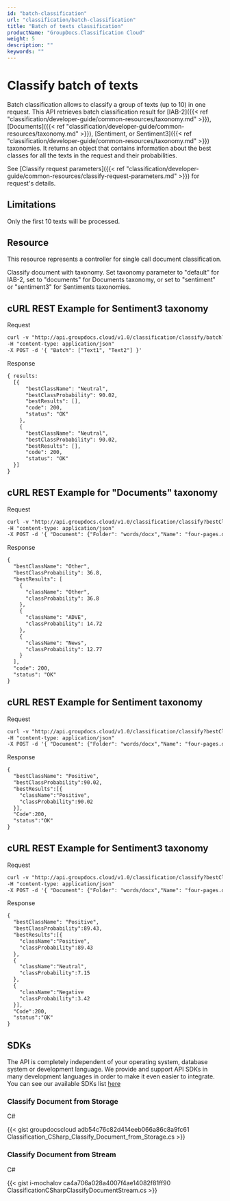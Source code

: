 ```yaml
---
id: "batch-classification"
url: "classification/batch-classification"
title: "Batch of texts classification"
productName: "GroupDocs.Classification Cloud"
weight: 5
description: ""
keywords: ""
---
```







# Classify batch of texts #

Batch classification allows to classify a group of texts (up to 10) in one request. 
This API retrieves batch classification result for [IAB-2]({{< ref "classification/developer-guide/common-resources/taxonomy.md" >}}), [Documents]({{< ref "classification/developer-guide/common-resources/taxonomy.md" >}}), [Sentiment, or Sentiment3]({{< ref "classification/developer-guide/common-resources/taxonomy.md" >}}) taxonomies. It returns an object that contains information about the best classes for all the texts in the request and their probabilities.

See [Classify request parameters]({{< ref "classification/developer-guide/common-resources/classify-request-parameters.md" >}}) for request's details.

## Limitations ##

Only the first 10 texts will be processed.

## Resource ##

This resource represents a controller for single call document classification.

Classify document with taxonomy. Set taxonomy parameter to "default" for IAB-2, set to "documents" for Documents taxonomy, or set to "sentiment" or "sentiment3" for Sentiments taxonomies.

## cURL REST Example for Sentiment3 taxonomy ##


 Request

```html 
curl -v "http://api.groupdocs.cloud/v1.0/classification/classify/batch?taxonomy#sentiment3"
-H "content-type: application/json"
-X POST -d '{ "Batch": ["Text1", "Text2"] }'
 ```


 Response

```html 
{ results:
  [{
      "bestClassName": "Neutral",
      "bestClassProbability": 90.02,
      "bestResults": [],
      "code": 200,
      "status": "OK"
    },
    {
      "bestClassName": "Neutral",
      "bestClassProbability": 90.02,
      "bestResults": [],
      "code": 200,
      "status": "OK"
  }]
}
 ```



## cURL REST Example for "Documents" taxonomy ##


 Request

```html 
curl -v "http://api.groupdocs.cloud/v1.0/classification/classify?bestClassesCount#3&taxonomy#documents"
-H "content-type: application/json"
-X POST -d '{ "Document": {"Folder": "words/docx","Name": "four-pages.docx" } }'
 ```


 Response

```html 
{
  "bestClassName": "Other",
  "bestClassProbability": 36.8,
  "bestResults": [
    {
      "className": "Other",
      "classProbability": 36.8
    },
    {
      "className": "ADVE",
      "classProbability": 14.72
    },
    {
      "className": "News",
      "classProbability": 12.77
    }
  ],
  "code": 200,
  "status": "OK"
}
 ```



## cURL REST Example for Sentiment taxonomy ##


 Request

```html 
curl -v "http://api.groupdocs.cloud/v1.0/classification/classify?bestClassesCount#1&taxonomy#sentiment"
-H "content-type: application/json"
-X POST -d '{ "Document": {"Folder": "words/docx","Name": "four-pages.docx" } }'
 ```


 Response

```html 
{
  "bestClassName": "Positive",
  "bestClassProbability":90.02,
  "bestResults":[{
    "className":"Positive",
    "classProbability":90.02
  }],
  "Code":200,
  "status":"OK"
}
 ```


## cURL REST Example for Sentiment3 taxonomy ##


 Request

```html 
curl -v "http://api.groupdocs.cloud/v1.0/classification/classify?bestClassesCount#3&taxonomy#sentiment3"
-H "content-type: application/json"
-X POST -d '{ "Document": {"Folder": "words/docx","Name": "four-pages.docx" } }'
 ```


 Response

```html 
{
  "bestClassName": "Positive",
  "bestClassProbability":89.43,
  "bestResults":[{
    "className":"Positive",
    "classProbability":89.43
  },
  {
    "className":"Neutral",
    "classProbability":7.15
  },
  {
    "className":"Negative
    "classProbability":3.42
  }],
  "Code":200,
  "status":"OK"
}
 ```


## SDKs ##

The API is completely independent of your operating system, database system or development language. We provide and support API SDKs in many development languages in order to make it even easier to integrate. You can see our available SDKs list [here](https://github.com/groupdocs-classification-cloud/)

### Classify Document from Storage ###


 C#




{{< gist groupdocscloud adb54c76c82d414eeb066a86c8a9fc61 Classification_CSharp_Classify_Document_from_Storage.cs >}}






###   ###

### Classify Document from Stream ###


 C#




{{< gist i-mochalov ca4a706a028a4007f4ae14082f81ff90 ClassificationCSharpClassifyDocumentStream.cs >}}











 


